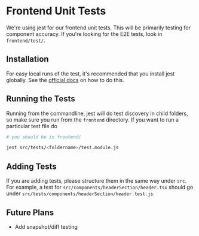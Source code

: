 # Frontend Unit Tests

We're using jest for our frontend unit tests. This will be primarily testing for component accuracy. If you're looking for the E2E tests, look in `frontend/test/`.

## Installation

For easy local runs of the test, it's recommended that you install jest globally. See the [official docs](https://jestjs.io/docs/getting-started#running-from-command-line) on how to do this.

## Running the Tests

Running from the commandline, jest will do test discovery in child folders, so make sure you run from the `frontend` directory. If you want to run a particular test file do

```bash
# you should be in frontend/

jest src/tests/<foldername>/test.module.js
```

## Adding Tests

If you are adding tests, please structure them in the same way under `src`. For example, a test for `src/components/headerSection/header.tsx` should go under `src/tests/components/headerSection/header.test.js`.

## Future Plans

* Add snapshot/diff testing
